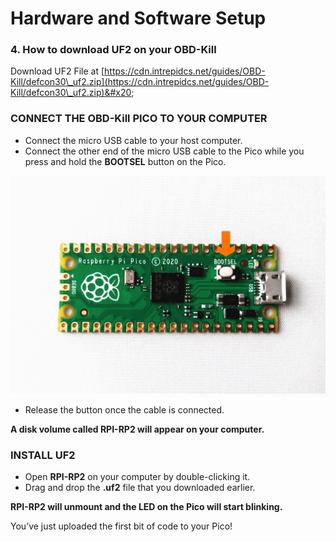 # Hardware and Software Setup

### 4. **How to download UF2 on your OBD-Kill**

Download UF2 File at [https://cdn.intrepidcs.net/guides/OBD-Kill/defcon30\_uf2.zip](https://cdn.intrepidcs.net/guides/OBD-Kill/defcon30\_uf2.zip)&#x20;

### CONNECT THE OBD-Kill PICO TO YOUR COMPUTER&#x20;

* Connect the micro USB cable to your host computer.&#x20;
* Connect the other end of the micro USB cable to the Pico while you press and hold the **BOOTSEL** button on the Pico.

![](.gitbook/assets/image1.gif)

* Release the button once the cable is connected.

**A disk volume called RPI-RP2 will appear on your computer.**

### INSTALL UF2&#x20;

* Open **RPI-RP2** on your computer by double-clicking it.&#x20;
* Drag and drop the **.uf2** file that you downloaded earlier.

**RPI-RP2 will unmount and the LED on the Pico will start blinking.**

You’ve just uploaded the first bit of code to your Pico!
